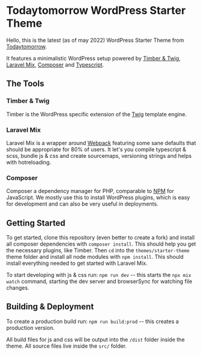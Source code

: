 # Todaytomorrow WordPress Starter Theme

Hello, this is the latest (as of may 2022) WordPress Starter Theme from [Todaytomorrow](https://www.todaytomorrow.nl).

It features a minimalistic WordPress setup powered by [Timber & Twig](https://timber.github.io/docs/), [Laravel Mix](https://laravel-mix.com/), [Composer](https://getcomposer.org/) and [Typescript](https://www.typescriptlang.org/).

## The Tools

### Timber & Twig
Timber is the WordPress specific extension of the [Twig](https://twig.symfony.com/) template engine.

### Laravel Mix
Laravel Mix is a wrapper around [Webpack](https://webpack.js.org/) featuring some sane defaults that should be appropriate for 80% of users. It let's you compile typescript & scss, bundle js & css and create sourcemaps, versioning strings and helps with hotreloading.

### Composer
Composer a dependency manager for PHP, comparable to [NPM](https://npmjs.com) for JavaScript. We mostly use this to install WordPress plugins, which is easy for development and can also be very useful in deployments.

## Getting Started
To get started, clone this repository (even better to create a fork) and install all composer dependencies with `composer install`. This should help you get the necessary plugins, like Timber.
Then `cd` into the `themes/starter-theme` theme folder and install all node modules with `npm install`. This should install everything needed to get started with Laravel Mix.

To start developing with js & css run:
`npm run dev` -- this starts the `npx mix watch` command, starting the dev server and browserSync for watching file changes.

## Building & Deployment
To create a production build run: `npm run build:prod` -- this creates a production version.

All build files for js and css will be output into the `/dist` folder inside the theme. All source files live inside the `src/` folder.